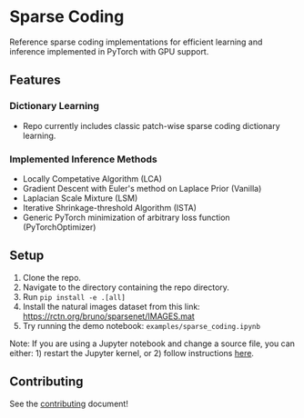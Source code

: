 # Sparse Coding

Reference sparse coding implementations for efficient learning and inference implemented in PyTorch with GPU support.

## Features

### Dictionary Learning

* Repo currently includes classic patch-wise sparse coding dictionary learning.

### Implemented Inference Methods

* Locally Competative Algorithm (LCA)
* Gradient Descent with Euler's method on Laplace Prior (Vanilla)
* Laplacian Scale Mixture (LSM)
* Iterative Shrinkage-threshold Algorithm (ISTA)
* Generic PyTorch minimization of arbitrary loss function (PyTorchOptimizer)

## Setup

1. Clone the repo.
2. Navigate to the directory containing the repo directory.
3. Run `pip install -e .[all]`
4. Install the natural images dataset from this link: https://rctn.org/bruno/sparsenet/IMAGES.mat
5. Try running the demo notebook: `examples/sparse_coding.ipynb`

Note: If you are using a Jupyter notebook and change a source file, you can either: 1) restart the Jupyter kernel, or 2) follow instructions [here](https://ipython.readthedocs.io/en/stable/config/extensions/autoreload.html#autoreload).

## Contributing

See the [contributing](docs/contributing.md) document!
